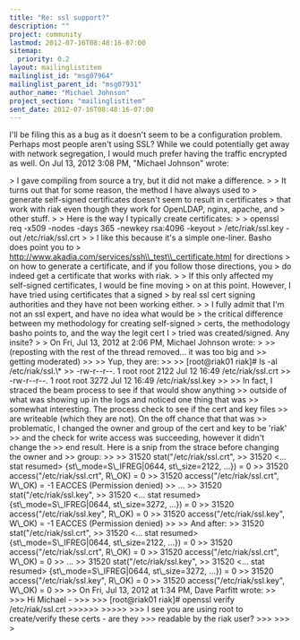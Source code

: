 ```yaml
---
title: "Re: ssl support?"
description: ""
project: community
lastmod: 2012-07-16T08:48:16-07:00
sitemap:
  priority: 0.2
layout: mailinglistitem
mailinglist_id: "msg07964"
mailinglist_parent_id: "msg07931"
author_name: "Michael Johnson"
project_section: "mailinglistitem"
sent_date: 2012-07-16T08:48:16-07:00
---
```



I'll be filing this as a bug as it doesn't seem to be a configuration
problem. Perhaps most people aren't using SSL? While we could potentially
get away with network segregation, I would much prefer having the traffic
encrypted as well.
On Jul 13, 2012 3:08 PM, "Michael Johnson"  wrote:

&gt; I gave compiling from source a try, but it did not make a difference.
&gt;
&gt; It turns out that for some reason, the method I have always used to
&gt; generate self-signed certificates doesn't seem to result in certificates
&gt; that work with riak even though they work for OpenLDAP, nginx, apache, and
&gt; other stuff.
&gt;
&gt; Here is the way I typically create certificates:
&gt;
&gt; openssl req -x509 -nodes -days 365 -newkey rsa:4096 -keyout
&gt; /etc/riak/ssl.key -out /etc/riak/ssl.crt
&gt;
&gt; I like this because it's a simple one-liner. Basho does point you to
&gt; http://www.akadia.com/services/ssh\\_test\\_certificate.html for directions
&gt; on how to generate a certificate, and if you follow those directions, you
&gt; do indeed get a certificate that works with riak.
&gt;
&gt; If this only affected my self-signed certificates, I would be fine moving
&gt; on at this point. However, I have tried using certificates that a signed
&gt; by real ssl cert signing authorities and they have not been working either.
&gt;
&gt; I fully admit that I'm not an ssl expert, and have no idea what would be
&gt; the critical difference between my methodology for creating self-signed
&gt; certs, the methodology basho points to, and the way the legit cert I
&gt; tried was created/signed. Any insite?
&gt;
&gt; On Fri, Jul 13, 2012 at 2:06 PM, Michael Johnson wrote:
&gt;
&gt;&gt; (reposting with the rest of the thread removed... it was too big and
&gt;&gt; getting moderated)
&gt;&gt;
&gt;&gt; Yup, they are:
&gt;&gt;
&gt;&gt; [root@riak01 riak]# ls -al /etc/riak/ssl.\\*
&gt;&gt; -rw-r--r--. 1 root root 2122 Jul 12 16:49 /etc/riak/ssl.crt
&gt;&gt; -rw-r--r--. 1 root root 3272 Jul 12 16:49 /etc/riak/ssl.key
&gt;&gt;
&gt;&gt; In fact, I straced the beam process to see if that would show anything
&gt;&gt; outside of what was showing up in the logs and noticed one thing that was
&gt;&gt; somewhat interesting. The process check to see if the cert and key files
&gt;&gt; are writeable (which they are not). On the off chance that that was
&gt;&gt; problematic, I changed the owner and group of the cert and key to be 'riak'
&gt;&gt; and the check for write access was succeeding, however it didn't change the
&gt;&gt; end result. Here is a snip from the strace before changing the owner and
&gt;&gt; group:
&gt;&gt;
&gt;&gt; 31520 stat("/etc/riak/ssl.crt", 
&gt;&gt; 31520 &lt;... stat resumed&gt; {st\\_mode=S\\_IFREG|0644, st\\_size=2122, ...}) = 0
&gt;&gt; 31520 access("/etc/riak/ssl.crt", R\\_OK) = 0
&gt;&gt; 31520 access("/etc/riak/ssl.crt", W\\_OK) = -1 EACCES (Permission denied)
&gt;&gt; ...
&gt;&gt; 31520 stat("/etc/riak/ssl.key", 
&gt;&gt; 31520 &lt;... stat resumed&gt; {st\\_mode=S\\_IFREG|0644, st\\_size=3272, ...}) = 0
&gt;&gt; 31520 access("/etc/riak/ssl.key", R\\_OK) = 0
&gt;&gt; 31520 access("/etc/riak/ssl.key", W\\_OK) = -1 EACCES (Permission denied)
&gt;&gt;
&gt;&gt; And after:
&gt;&gt; 31520 stat("/etc/riak/ssl.crt", 
&gt;&gt; 31520 &lt;... stat resumed&gt; {st\\_mode=S\\_IFREG|0644, st\\_size=2122, ...}) = 0
&gt;&gt; 31520 access("/etc/riak/ssl.crt", R\\_OK) = 0
&gt;&gt; 31520 access("/etc/riak/ssl.crt", W\\_OK) = 0
&gt;&gt; ...
&gt;&gt; 31520 stat("/etc/riak/ssl.key", 
&gt;&gt; 31520 &lt;... stat resumed&gt; {st\\_mode=S\\_IFREG|0644, st\\_size=3272, ...}) = 0
&gt;&gt; 31520 access("/etc/riak/ssl.key", R\\_OK) = 0
&gt;&gt; 31520 access("/etc/riak/ssl.key", W\\_OK) = 0
&gt;&gt;
&gt;&gt; On Fri, Jul 13, 2012 at 1:34 PM, Dave Parfitt  wrote:
&gt;&gt;
&gt;&gt;&gt; Hi Michael -
&gt;&gt;&gt;
&gt;&gt;&gt; [root@riak01 riak]# openssl verify /etc/riak/ssl.crt
&gt;&gt;&gt;&gt;&gt;&gt;
&gt;&gt;&gt;&gt;&gt;
&gt;&gt;&gt; I see you are using root to create/verify these certs - are they
&gt;&gt;&gt; readable by the riak user?
&gt;&gt;&gt;
&gt;&gt;&gt;
&gt;
